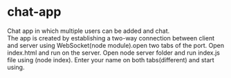 # chat-app
Chat app in which multiple users can be added and chat.  
The app is created by establishing a two-way connection between client and server using WebSocket(node module).open two tabs of the port.
Open index.html and run on the server.
Open node server folder and run index.js file using (node index).
Enter your name on both tabs(different) and start using.
